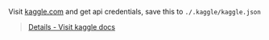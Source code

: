 Visit [kaggle.com](https://www.kaggle.com) and get api credentials, save this to `./.kaggle/kaggle.json`
> [Details - Visit kaggle docs](https://github.com/Kaggle/kaggle-api#api-credentials)
